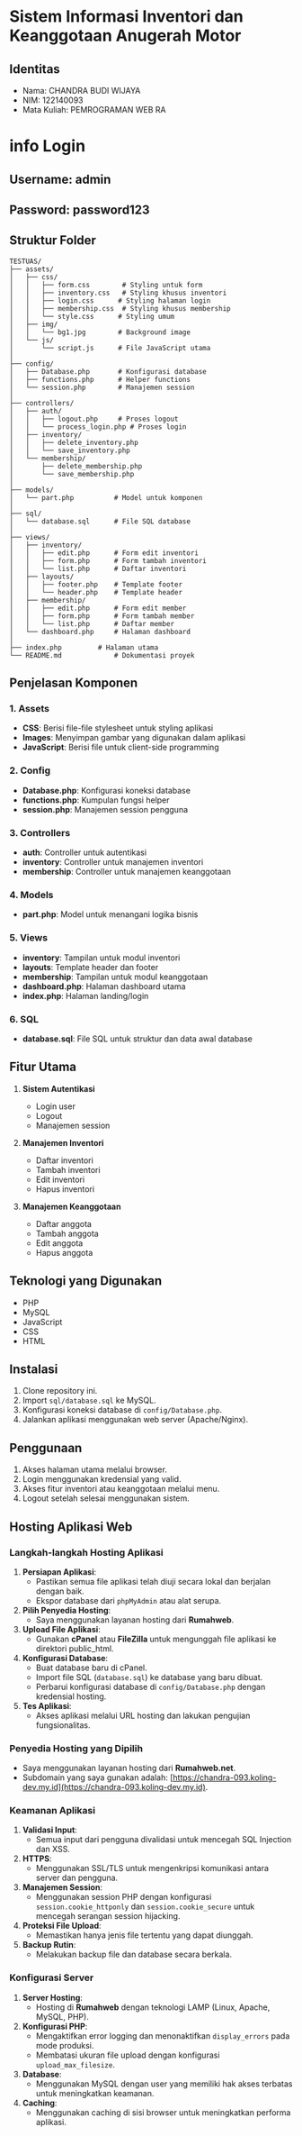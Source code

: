 # Sistem Informasi Inventori dan Keanggotaan Anugerah Motor

## Identitas
- Nama: CHANDRA BUDI WIJAYA
- NIM: 122140093
- Mata Kuliah: PEMROGRAMAN WEB RA

# info Login
## Username: admin
## Password: password123

## Struktur Folder
```
TESTUAS/
├── assets/
│   ├── css/
│   │   ├── form.css        # Styling untuk form
│   │   ├── inventory.css   # Styling khusus inventori
│   │   ├── login.css      # Styling halaman login
│   │   ├── membership.css  # Styling khusus membership
│   │   └── style.css      # Styling umum
│   ├── img/
│   │   └── bg1.jpg        # Background image
│   └── js/
│       └── script.js      # File JavaScript utama
│
├── config/
│   ├── Database.php       # Konfigurasi database
│   ├── functions.php      # Helper functions
│   └── session.php        # Manajemen session
│
├── controllers/
│   ├── auth/
│   │   ├── logout.php     # Proses logout
│   │   └── process_login.php # Proses login
│   ├── inventory/
│   │   ├── delete_inventory.php
│   │   └── save_inventory.php
│   └── membership/
│       ├── delete_membership.php
│       └── save_membership.php
│
├── models/
│   └── part.php          # Model untuk komponen
│
├── sql/
│   └── database.sql      # File SQL database
│
├── views/
│   ├── inventory/
│   │   ├── edit.php      # Form edit inventori
│   │   ├── form.php      # Form tambah inventori
│   │   └── list.php      # Daftar inventori
│   ├── layouts/
│   │   ├── footer.php    # Template footer
│   │   └── header.php    # Template header
│   ├── membership/
│   │   ├── edit.php      # Form edit member
│   │   ├── form.php      # Form tambah member
│   │   └── list.php      # Daftar member
│   └── dashboard.php     # Halaman dashboard
│  
├── index.php         # Halaman utama
└── README.md             # Dokumentasi proyek
```

## Penjelasan Komponen

### 1. Assets
- **CSS**: Berisi file-file stylesheet untuk styling aplikasi
- **Images**: Menyimpan gambar yang digunakan dalam aplikasi
- **JavaScript**: Berisi file untuk client-side programming

### 2. Config
- **Database.php**: Konfigurasi koneksi database
- **functions.php**: Kumpulan fungsi helper
- **session.php**: Manajemen session pengguna

### 3. Controllers
- **auth**: Controller untuk autentikasi
- **inventory**: Controller untuk manajemen inventori
- **membership**: Controller untuk manajemen keanggotaan

### 4. Models
- **part.php**: Model untuk menangani logika bisnis

### 5. Views
- **inventory**: Tampilan untuk modul inventori
- **layouts**: Template header dan footer
- **membership**: Tampilan untuk modul keanggotaan
- **dashboard.php**: Halaman dashboard utama
- **index.php**: Halaman landing/login

### 6. SQL
- **database.sql**: File SQL untuk struktur dan data awal database

## Fitur Utama
1. **Sistem Autentikasi**
   - Login user
   - Logout
   - Manajemen session

2. **Manajemen Inventori**
   - Daftar inventori
   - Tambah inventori
   - Edit inventori
   - Hapus inventori

3. **Manajemen Keanggotaan**
   - Daftar anggota
   - Tambah anggota
   - Edit anggota
   - Hapus anggota

## Teknologi yang Digunakan
- PHP
- MySQL
- JavaScript
- CSS
- HTML

## Instalasi
1. Clone repository ini.
2. Import `sql/database.sql` ke MySQL.
3. Konfigurasi koneksi database di `config/Database.php`.
4. Jalankan aplikasi menggunakan web server (Apache/Nginx).

## Penggunaan
1. Akses halaman utama melalui browser.
2. Login menggunakan kredensial yang valid.
3. Akses fitur inventori atau keanggotaan melalui menu.
4. Logout setelah selesai menggunakan sistem.

## Hosting Aplikasi Web
### Langkah-langkah Hosting Aplikasi
1. **Persiapan Aplikasi**:
   - Pastikan semua file aplikasi telah diuji secara lokal dan berjalan dengan baik.
   - Ekspor database dari `phpMyAdmin` atau alat serupa.
2. **Pilih Penyedia Hosting**:
   - Saya menggunakan layanan hosting dari **Rumahweb**.
3. **Upload File Aplikasi**:
   - Gunakan **cPanel** atau **FileZilla** untuk mengunggah file aplikasi ke direktori public_html.
4. **Konfigurasi Database**:
   - Buat database baru di cPanel.
   - Import file SQL (`database.sql`) ke database yang baru dibuat.
   - Perbarui konfigurasi database di `config/Database.php` dengan kredensial hosting.
5. **Tes Aplikasi**:
   - Akses aplikasi melalui URL hosting dan lakukan pengujian fungsionalitas.

### Penyedia Hosting yang Dipilih
- Saya menggunakan layanan hosting dari **Rumahweb.net**.
- Subdomain yang saya gunakan adalah: [https://chandra-093.koling-dev.my.id](https://chandra-093.koling-dev.my.id).

### Keamanan Aplikasi
1. **Validasi Input**:
   - Semua input dari pengguna divalidasi untuk mencegah SQL Injection dan XSS.
2. **HTTPS**:
   - Menggunakan SSL/TLS untuk mengenkripsi komunikasi antara server dan pengguna.
3. **Manajemen Session**:
   - Menggunakan session PHP dengan konfigurasi `session.cookie_httponly` dan `session.cookie_secure` untuk mencegah serangan session hijacking.
4. **Proteksi File Upload**:
   - Memastikan hanya jenis file tertentu yang dapat diunggah.
5. **Backup Rutin**:
   - Melakukan backup file dan database secara berkala.

### Konfigurasi Server
1. **Server Hosting**:
   - Hosting di **Rumahweb** dengan teknologi LAMP (Linux, Apache, MySQL, PHP).
2. **Konfigurasi PHP**:
   - Mengaktifkan error logging dan menonaktifkan `display_errors` pada mode produksi.
   - Membatasi ukuran file upload dengan konfigurasi `upload_max_filesize`.
3. **Database**:
   - Menggunakan MySQL dengan user yang memiliki hak akses terbatas untuk meningkatkan keamanan.
4. **Caching**:
   - Menggunakan caching di sisi browser untuk meningkatkan performa aplikasi.
